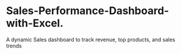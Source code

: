 # Sales-Performance-Dashboard-with-Excel.
A dynamic Sales dashboard to track revenue, top products, and sales trends

